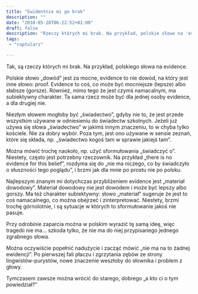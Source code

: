 ```yaml
---
title: "Ewidentnie mi go brak"
description: ""
date: "2010-05-28T06:22:52+01:00"
draft: false
description: "Rzeczy których mi brak. Na przykład, polskie słowo na 'evidence'."
tags:
 - "raptularz"

---
```


Tak, są rzeczy których mi brak. Na przykład, polskiego słowa na evidence.

Polskie słowo „dowód” jest za mocne, evidence to nie dowód, na który jest inne
słowo: proof. Evidence to coś, co może być mocniejsze (lepsze) albo słabsze
(gorsze). Również, mimo tego że jest czymś namacalnym, ma subiektywny charakter.
Ta sama rzecz może być dla jednej osoby evidence, a dla drugiej nie.

<!--more-->

Niezłym słowem mogłoby być „świadectwo”, gdyby nie to, że jest przede wszystkim
używane w odniesieniu do świadectw szkolnych. Jeżeli już używa się słowa
„świadectwo” w jakimś innym znaczeniu, to w chyba tylko kościele. Nie za dobry
wybór. Poza tym, jest ono używane w sensie zeznań, które się składa, np.
„świadectwo kogoś tam w sprawie jakiejś tam”.

Można mówić trochę naokoło, np. użyć sformułowania „świadczyć o”. Niestety,
często jest potrzebny rzeczownik. Na przykład „there is no evidence for this
belief”, rozdyma się do „nie ma niczego, co by świadczyło o słuszności tego
poglądu”, i brzmi jak dla mnie po prostu nie po polsku.

Najlepszym znanym mi dotychczas przybliżeniem evidence jest „materiał dowodowy”.
Materiał dowodowy nie jest dowodem i może być lepszy albo gorszy. Ma też
charakter subiektywny: słowo „materiał” sugeruje że jest to coś namacalnego, co
można obejrzeć i zinterpretować. Niestety, brzmi trochę górnolotnie, i są
sytuacje w których to sformułowanie jakoś nie pasuje.

Przy odrobinie zaparcia można w polskim wyrazić tę samą ideę, więc tragedii nie
ma... szkoda tylko, że nie ma do niej przypisanego jednego zgrabnego słowa.

Można oczywiście popełnić nadużycie i zacząć mówić „nie ma na to żadnej
ewidencji”. Po pierwszej fali płaczu i zgrzytania zębów ze strony
lingwistów-purystów, nowe znaczenie weszłoby do słownika i problem z głowy.

Tymczasem zawsze można wrócić do starego, dobrego „a kto ci o tym powiedział?”
